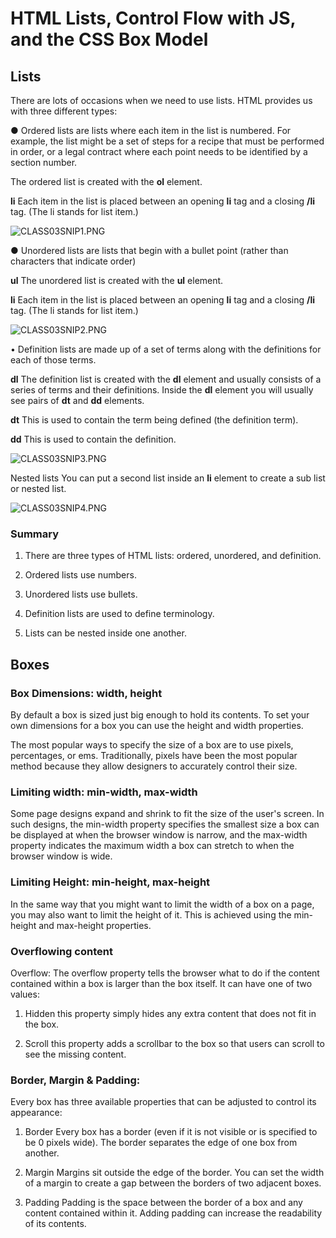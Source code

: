 # HTML Lists, Control Flow with JS, and the CSS Box Model

## Lists

There are lots of occasions when we need to use lists. HTML provides us with three different types:

● Ordered lists are lists where each item in the list is numbered. For example, the list might be a set of steps for a recipe that must be performed in order, or a legal contract where each point needs to be identified by a section number.

The ordered list is created with the **ol** element.

**li** Each item in the list is placed between an opening **li** tag and a closing **/li** tag. (The li stands for list item.)

![CLASS03SNIP1.PNG](img/CLASS03SNIP1.PNG)

● Unordered lists are lists that begin with a bullet point (rather than characters that indicate order)

**ul** The unordered list is created with the **ul** element.

**li** Each item in the list is placed between an opening **li** tag and a closing **/li** tag. (The li stands for list item.)

![CLASS03SNIP2.PNG](img/CLASS03SNIP2.PNG)

• Definition lists are made up of a set of terms along with the definitions for each of those terms.

**dl**
The definition list is created with the **dl** element and usually consists of a series of terms and their definitions.
Inside the **dl** element you will usually see pairs of **dt** and
**dd** elements.

**dt** This is used to contain the term being defined (the definition term).

**dd** This is used to contain the definition.

![CLASS03SNIP3.PNG](img/CLASS03SNIP3.PNG)

Nested lists
You can put a second list inside an **li** element to create a sub list or nested list.

![CLASS03SNIP4.PNG](img/CLASS03SNIP4.PNG)

### Summary

1. There are three types of HTML lists: ordered, unordered, and definition.

2. Ordered lists use numbers.

3. Unordered lists use bullets.

4. Definition lists are used to define terminology.

5. Lists can be nested inside one another.

## Boxes

### Box Dimensions: width, height

By default a box is sized just big enough to hold its contents. To set your own dimensions for a box you can use the height and width properties.

The most popular ways to specify the size of a box are to use pixels, percentages, or ems. Traditionally, pixels have been the most popular method because they allow designers to accurately control their size.

### Limiting width: min-width, max-width

Some page designs expand and shrink to fit the size of the user's screen. In such designs, the min-width property specifies the smallest size a box can be displayed at when the browser window is narrow, and the max-width property indicates the maximum width a box can stretch to when the browser window is wide.

### Limiting Height: min-height, max-height

In the same way that you might want to limit the width of a box on a page, you may also want to limit the height of it. This is achieved using the min-height and max-height properties.

### Overflowing content

Overflow: The overflow property tells the browser what to do if the content contained within a box is larger than the box itself. It can have one of two values:

1. Hidden this property simply hides any extra content that does not fit in the box.

2. Scroll this property adds a scrollbar to the box so that users can scroll to see the missing content.

### Border, Margin & Padding:

 Every box has three available properties that can be adjusted to control its appearance:

1.	Border Every box has a border (even if it is not visible or is specified to be 0 pixels wide). The border separates the edge of one box from another.

2.	Margin Margins sit outside the edge of the border. You can set the width of a margin to create a gap between the borders of two adjacent boxes.

3.	Padding Padding is the space between the border of a box and any content contained within it. Adding padding can increase the readability of its contents.


